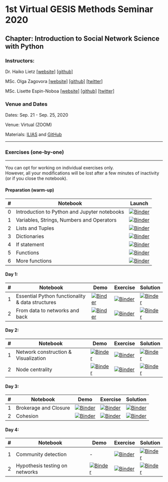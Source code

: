 # 1st Virtual GESIS Methods Seminar 2020
## Chapter: Introduction to Social Network Science with Python

### Instructors:
Dr. Haiko Lietz [[website]](https://www.gesis.org/institut/mitarbeiterverzeichnis/person/haiko.lietz) [[github]](https://github.com/haikolietz)

MSc. Olga Zagovora [[website]](https://www.gesis.org/institut/mitarbeiterverzeichnis/person/Olga.Zagovora?no_cache=1) [[github]](https://github.com/zagovora) [[twitter]](https://twitter.com/alenyshkaxx)

MSc. Lisette Espin-Noboa [[website]](https://www.lisetteespin.info) [[github]](https://github.com/lisette-espin) [[twitter]](https://twitter.com/lespin)

### Venue and Dates
Dates: Sep. 21 - Sep. 25, 2020

Venue: Virtual (ZOOM)

Materials: [ILIAS](http://ilias.gesis.org/) and [GitHub](https://github.com/gesiscss/methods_seminar_2020_network_science)

---

### Exercises (one-by-one)

---

You can opt for working on individual exercises only.\
However, all your modifications will be lost after a few minutes of inactivity (or if you close the notebook).

#### Preparation (warm-up)

| # | Notebook                                     | Launch |
|---|----------------------------------------------|--------|
| 0 | Introduction to Python and Jupyter notebooks | [![Binder](https://notebooks.gesis.org/binder/badge_logo.svg)](https://notebooks.gesis.org/binder/v2/gh/gesiscss/methods_seminar_2020_network_science/master?filepath=code%2F0_preparation%2F00_preparation.ipynb) |
| 1 | Variables, Strings, Numbers and Operators    | [![Binder](https://notebooks.gesis.org/binder/badge_logo.svg)](https://notebooks.gesis.org/binder/v2/gh/gesiscss/methods_seminar_2020_network_science/master?filepath=code%2F0_preparation%2F01_var_string_num.ipynb) |
| 2 | Lists and Tuples                             | [![Binder](https://notebooks.gesis.org/binder/badge_logo.svg)](https://notebooks.gesis.org/binder/v2/gh/gesiscss/methods_seminar_2020_network_science/master?filepath=code%2F0_preparation%2F02_lists_tuples.ipynb) |
| 3 | Dictionaries                                 | [![Binder](https://notebooks.gesis.org/binder/badge_logo.svg)](https://notebooks.gesis.org/binder/v2/gh/gesiscss/methods_seminar_2020_network_science/master?filepath=code%2F0_preparation%2F03_dictionaries.ipynb) |
| 4 | If statement                                 | [![Binder](https://notebooks.gesis.org/binder/badge_logo.svg)](https://notebooks.gesis.org/binder/v2/gh/gesiscss/methods_seminar_2020_network_science/master?filepath=code%2F0_preparation%2F04_if_statements.ipynb) |
| 5 | Functions                                    | [![Binder](https://notebooks.gesis.org/binder/badge_logo.svg)](https://notebooks.gesis.org/binder/v2/gh/gesiscss/methods_seminar_2020_network_science/master?filepath=code%2F0_preparation%2F05_introducing_functions.ipynb) |
| 6 | More functions                               | [![Binder](https://notebooks.gesis.org/binder/badge_logo.svg)](https://notebooks.gesis.org/binder/v2/gh/gesiscss/methods_seminar_2020_network_science/master?filepath=code%2F0_preparation%2F06_more_functions.ipynb) |

####  Day 1:
| # | Notebook                                          |  Demo |  Exercise | Solution |
|---|---------------------------------------------------|-------|-----------|----------|
| 1 | Essential Python functionality & data structures  |[![Binder](https://notebooks.gesis.org/binder/badge_logo.svg)](https://notebooks.gesis.org/binder/v2/gh/gesiscss/methods_seminar_2020_network_science/master?filepath=code%2F1_monday%2F11_essential_python_functionality_%26_data_structures_demo.ipynb)| [![Binder](https://notebooks.gesis.org/binder/badge_logo.svg)](https://notebooks.gesis.org/binder/v2/gh/gesiscss/methods_seminar_2020_network_science/master?filepath=code%2F1_monday%2F11_essential_python_functionality_%26_data_structures_exercise.ipynb) | [![Binder](https://notebooks.gesis.org/binder/badge_logo.svg)](https://notebooks.gesis.org/binder/v2/gh/gesiscss/methods_seminar_2020_network_science/master?filepath=code%2F1_monday%2F11_essential_python_functionality_%26_data_structures_exercise_solution.ipynb) |
| 2 | From data to networks and back                    |[![Binder](https://notebooks.gesis.org/binder/badge_logo.svg)](https://notebooks.gesis.org/binder/v2/gh/gesiscss/methods_seminar_2020_network_science/master?filepath=code%2F1_monday%2F12_from_data_to_networks_and_back_demo.ipynb) | [![Binder](https://notebooks.gesis.org/binder/badge_logo.svg)](https://notebooks.gesis.org/binder/v2/gh/gesiscss/methods_seminar_2020_network_science/master?filepath=code%2F1_monday%2F12_from_data_to_networks_and_back_exercise.ipynb) | [![Binder](https://notebooks.gesis.org/binder/badge_logo.svg)](https://notebooks.gesis.org/binder/v2/gh/gesiscss/methods_seminar_2020_network_science/master?filepath=code%2F1_monday%2F12_from_data_to_networks_and_back_exercise_solution.ipynb)|

####  Day 2:
| # | Notebook                                          |  Demo |  Exercise | Solution |
|---|---------------------------------------------------|-------|-----------|----------|
| 1 | Network construction & Visualization         |[![Binder](https://notebooks.gesis.org/binder/badge_logo.svg)](https://notebooks.gesis.org/binder/v2/gh/gesiscss/methods_seminar_2020_network_science/master?filepath=code%2F2_tuesday%2F21_network_construction_and_visualization_demo.ipynb) | [![Binder](https://notebooks.gesis.org/binder/badge_logo.svg)](https://notebooks.gesis.org/binder/v2/gh/gesiscss/methods_seminar_2020_network_science/master?filepath=code%2F2_tuesday%2F21_network_construction_and_visualization_exercise.ipynb) | [![Binder](https://notebooks.gesis.org/binder/badge_logo.svg)](https://notebooks.gesis.org/binder/v2/gh/gesiscss/methods_seminar_2020_network_science/master?filepath=code%2F2_tuesday%2F21_network_construction_and_visualization_exercise_solutions.ipynb)|
| 2 | Node centrality                              | [![Binder](https://notebooks.gesis.org/binder/badge_logo.svg)](https://notebooks.gesis.org/binder/v2/gh/gesiscss/methods_seminar_2020_network_science/master?filepath=code%2F2_tuesday%2F22_node_centrality_demo.ipynb) | [![Binder](https://notebooks.gesis.org/binder/badge_logo.svg)](https://notebooks.gesis.org/binder/v2/gh/gesiscss/methods_seminar_2020_network_science/master?filepath=code%2F2_tuesday%2F22_node_centrality_exercise.ipynb) | [![Binder](https://notebooks.gesis.org/binder/badge_logo.svg)](https://notebooks.gesis.org/binder/v2/gh/gesiscss/methods_seminar_2020_network_science/master?filepath=code%2F2_tuesday%2F22_node_centrality_exercise_solution.ipynb)|


####  Day 3:
| # | Notebook                                          |  Demo |  Exercise | Solution |
|---|---------------------------------------------------|-------|-----------|----------|
| 1 | Brokerage and Closure                             | [![Binder](https://notebooks.gesis.org/binder/badge_logo.svg)](https://notebooks.gesis.org/binder/v2/gh/gesiscss/methods_seminar_2020_network_science/master?filepath=code%2F3_wednesday%2F31_brokerage_and_closure_demo.ipynb) | [![Binder](https://notebooks.gesis.org/binder/badge_logo.svg)](https://notebooks.gesis.org/binder/v2/gh/gesiscss/methods_seminar_2020_network_science/master?filepath=code%2F3_wednesday%2F31_brokerage_and_closure_exercise.ipynb) | [![Binder](https://notebooks.gesis.org/binder/badge_logo.svg)](https://notebooks.gesis.org/binder/v2/gh/gesiscss/methods_seminar_2020_network_science/master?filepath=code%2F3_wednesday%2F31_brokerage_and_closure_exercise_solutions.ipynb) |
| 2 | Cohesion                                          | [![Binder](https://notebooks.gesis.org/binder/badge_logo.svg)](https://notebooks.gesis.org/binder/v2/gh/gesiscss/methods_seminar_2020_network_science/master?filepath=code%2F3_wednesday%2F32_cohesion_demo.ipynb) | [![Binder](https://notebooks.gesis.org/binder/badge_logo.svg)](https://notebooks.gesis.org/binder/v2/gh/gesiscss/methods_seminar_2020_network_science/master?filepath=code%2F3_wednesday%2F32_cohesion_exercise.ipynb) | [![Binder](https://notebooks.gesis.org/binder/badge_logo.svg)](https://notebooks.gesis.org/binder/v2/gh/gesiscss/methods_seminar_2020_network_science/master?filepath=code%2F3_wednesday%2F32_cohesion_exercise_solutions.ipynb) | 

####  Day 4:
| # | Notebook                                          |  Demo |  Exercise | Solution |
|---|---------------------------------------------------|-------|-----------|----------|
| 1 | Community detection                          | - | [![Binder](https://notebooks.gesis.org/binder/badge_logo.svg)](https://notebooks.gesis.org/binder/v2/gh/gesiscss/methods_seminar_2020_network_science/master?filepath=code%2F4_thursday%2F41_community_detection_exercise.ipynb) | [![Binder](https://notebooks.gesis.org/binder/badge_logo.svg)](https://notebooks.gesis.org/binder/v2/gh/gesiscss/methods_seminar_2020_network_science/master?filepath=code%2F4_thursday%2F41_community_detection_exercise_solutions.ipynb) |
| 2 | Hypothesis testing on networks               | [![Binder](https://notebooks.gesis.org/binder/badge_logo.svg)](https://notebooks.gesis.org/binder/v2/gh/gesiscss/methods_seminar_2020_network_science/master?filepath=code%2F4_thursday%2F42_hypothesis_testing_demo.ipynb) | [![Binder](https://notebooks.gesis.org/binder/badge_logo.svg)](https://notebooks.gesis.org/binder/v2/gh/gesiscss/methods_seminar_2020_network_science/master?filepath=code%2F4_thursday%2F42_hypothesis_testing_exercise.ipynb) | [![Binder](https://notebooks.gesis.org/binder/badge_logo.svg)](https://notebooks.gesis.org/binder/v2/gh/gesiscss/methods_seminar_2020_network_science/master?filepath=code%2F4_thursday%2F42_hypothesis_testing_exercise_solution.ipynb) |
